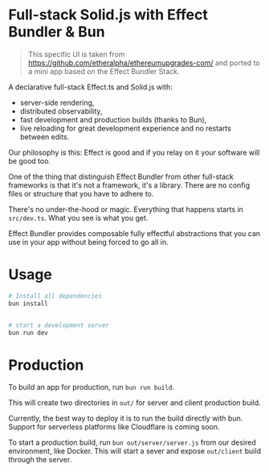 # Full-stack Solid.js with Effect Bundler & Bun

>This specific UI is taken from https://github.com/etheralpha/ethereumupgrades-com/ and ported to a mini app based on the Effect Bundler Stack.

A declarative full-stack Effect.ts and Solid.js with:

 - server-side rendering,
 - distributed observability,
 - fast development and production builds (thanks to Bun),
 - live reloading for great development experience and no restarts between edits.

Our philosophy is this: Effect is good and if you relay on it your software will be good too.

One of the thing that distinguish Effect Bundler from other full-stack frameworks is that it's not a framework, it's a library. There are no config files or structure that you have to adhere to.

There's no under-the-hood or magic. Everything that happens starts in `src/dev.ts`. What you see is what you get.

Effect Bundler provides composable fully effectful abstractions that you can use in your app without being forced to go all in. 


# Usage

```sh
# Install all dependencies
bun install


# start a development server
bun run dev
```

# Production

To build an app for production, run `bun run build`.

This will create two directories in `out/` for server and client production build.

Currently, the best way to deploy it is to run the build directly with bun. Support for serverless platforms like Cloudflare is coming soon.

To start a production build, run `bun out/server/server.js` from our desired environment, like Docker. This will start a sever and expose `out/client` build through the server.






